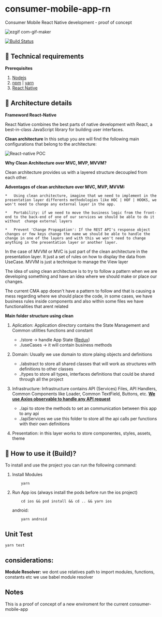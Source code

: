 # consumer-mobile-app-rn
Consumer Mobile React Native development - proof of concept

![ezgif com-gif-maker](https://user-images.githubusercontent.com/42686771/181596718-be60959f-e242-40e6-a885-55eb54ce78dd.gif)


[![Build Status](https://travis-ci.org/joemccann/dillinger.svg?branch=master)](https://travis-ci.org/joemccann/dillinger)

## :floppy_disk: Technical requirements

**Prerequisites**

1. [Nodejs](https://nodejs.dev/)
2. [npm](https://www.npmjs.com/) | [yarn](https://yarnpkg.com/)
3. [React Native](https://reactnative.dev/)

## :page_facing_up: Architecture details
**Frameword React-Native**

React Native combines the best parts of native development with React, a best-in-class JavaScript library for building user interfaces.

**Clean architecture**
In this setup you are will find the following main configurations that belong to the architecture:

![React-native POC](https://user-images.githubusercontent.com/89102527/136432579-ed1d8319-3e34-4c0a-b123-b87d6d3f363e.jpg)

**Why Clean Architecture over MVC, MVP, MVVM?**

Clean architecture provides us with a layered structure decoupled from each other.

**Adventages of clean architecture over MVC, MVP, MVVM:** 

    *   Using clean architecture, imagine that we need to implement in the presentation layer differents methodologies like HOC | HOF | HOOKS, we won't need to change any external layer in the app.
    
    *   Portability: if we need to move the business logic from the front-end to the back-end of one of our services we should be able to do it without  change external layers

    *   Prevent 'Change Propagation': If the REST API's response object changes or few keys change the name we should be able to handle the change in one of the layers and with this we won't need to change anything in the presentation layer or another layer.

In the case of MVVM or MVC is just part of the clean architecture in the presentation layer. It just a set of rules on how to display the data from UseCase. MVVM is just a technique to manage the View layer

The idea of using clean architecture is to try to follow a pattern when we are developing something and have an idea where we should make or place our changes.

The current CMA app doesn't have a pattern to follow and that is causing a mess regarding where we should place the code, in some cases, we have business rules inside components and also within some files we have functionalities that arent related

**Main folder structure using clean**

1. Aplication: Application directory contains the State Management and Common utilities functions and constant

    * ./store -> handle App State ([Redux](https://es.redux.js.org/))
    * ./useCases -> it will contain business methods

2. Domain: Usually we use domain to store plaing objects and definitions
   
   * ./abstract to store all shared classes that will work as structures with definitions to other classes
   * ./types to store all types, interfaces definitions that could be shared through all the project
  
3. Infrastructure: Infrastructure contains API (Services) Files, API Handlers, Common Components like Loader, Common TextField, Buttons, etc. **[We use Axios observable to handle any API request](https://www.npmjs.com/package/axios-observable)**
   
    * ./api to store the methods to set an communication between this app to any api
    * ./apiServices we use this folder to store all the api calls per functions with their own definitions

4. Presentation: in this layer works to store componentes, styles, assets, theme
## :rocket: How to use it (Build)?

To install and use the project you can run the following command: 

1. Install Modules
    ```
        yarn 
    ```
2. Run App
    ios (always install the pods before run the ios project)
    ```
        cd ios && pod install && cd .. && yarn ios
    ```
    android:
    ```
        yarn android
    ```
## Unit Test
    yarn test
    
## considerations:

**Module Resolver:**
we dont use relatives path to import modules, functions, constants etc we use babel module resolver

## Notes
This is a proof of concept of a new enviroment for the current consumer-mobile-app
